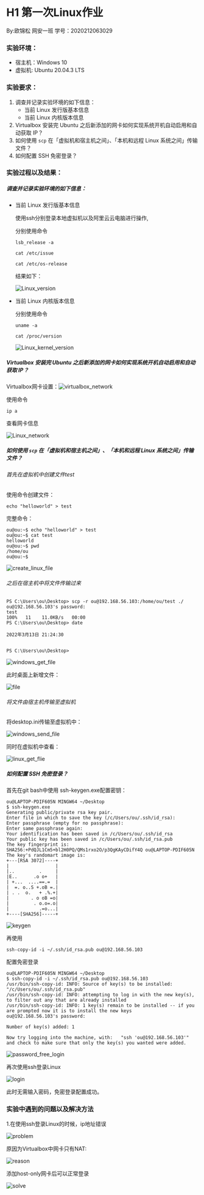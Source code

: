 # H1   第一次Linux作业

By:欧锦松  网安一班  学号：2020212063029

### 实验环境：

- 宿主机：Windows 10
- 虚拟机:   Ubuntu 20.04.3 LTS

### 实验要求：

1. 调查并记录实验环境的如下信息：
   - 当前 Linux 发行版基本信息
   - 当前 Linux 内核版本信息
2. Virtualbox 安装完 Ubuntu 之后新添加的网卡如何实现系统开机自动启用和自动获取 IP？
3. 如何使用 `scp` 在「虚拟机和宿主机之间」、「本机和远程 Linux 系统之间」传输文件？
4. 如何配置 SSH 免密登录？

### 实验过程以及结果：

##### 调查并记录实验环境的如下信息：

- 当前 Linux 发行版基本信息

  使用ssh分别登录本地虚拟机以及阿里云云电脑进行操作,

  分别使用命令

  ```shell
  lsb_release -a
  
  cat /etc/issue
  
  cat /etc/os-release
  ```

  结果如下：

  ![Linux_version](img/Linux_version.png)

- 当前 Linux 内核版本信息

  分别使用命令

  ```shell
  uname -a
  
  cat /proc/version
  ```

  ![Linux_kernel_version](img/Linux_kernel_version.png)





##### Virtualbox 安装完 Ubuntu 之后新添加的网卡如何实现系统开机自动启用和自动获取 IP？

Virtualbox网卡设置：![virtualbox_network](img/virtualbox_network.png)

使用命令

```shell
ip a
```

查看网卡信息

![Linux_network](img/Linux_network.png)





##### 如何使用 `scp` 在「虚拟机和宿主机之间」、「本机和远程 Linux 系统之间」传输文件？

###### 首先在虚拟机中创建文件test

使用命令创建文件：

```shell
echo "helloworld" > test
```

完整命令：

```shell
ou@ou:~$ echo "helloworld" > test
ou@ou:~$ cat test
helloworld
ou@ou:~$ pwd
/home/ou
ou@ou:~$
```

![create_linux_file](img/create_linux_file.png)

###### 之后在宿主机中将文件传输过来

```shell
PS C:\Users\ou\Desktop> scp -r ou@192.168.56.103:/home/ou/test ./
ou@192.168.56.103's password:
test                                                                                  100%   11    11.0KB/s   00:00
PS C:\Users\ou\Desktop> date

2022年3月13日 21:24:30


PS C:\Users\ou\Desktop>
```

![windows_get_file](img/windows_get_file.png)

此时桌面上新增文件：

![file](img/file.png)

###### 将文件由宿主机传输至虚拟机

将desktop.ini传输至虚拟机中：

![windows_send_file](img/windows_send_file.png)

同时在虚拟机中查看：

![linux_get_flie](img/linux_get_flie.png)







##### 如何配置 SSH 免密登录？

首先在git bash中使用 ssh-keygen.exe配置密钥：

```shell
ou@LAPTOP-PDIF605N MINGW64 ~/Desktop
$ ssh-keygen.exe
Generating public/private rsa key pair.
Enter file in which to save the key (/c/Users/ou/.ssh/id_rsa):
Enter passphrase (empty for no passphrase):
Enter same passphrase again:
Your identification has been saved in /c/Users/ou/.ssh/id_rsa
Your public key has been saved in /c/Users/ou/.ssh/id_rsa.pub
The key fingerprint is:
SHA256:+PdQJL1Cm5+bl2H0PQ/QMs1rxo2O/p3QgKAyCDifY4Q ou@LAPTOP-PDIF605N
The key's randomart image is:
+---[RSA 3072]----+
|                 |
|..         .     |
|E..      .o o+   |
| +...  ....==.=  |
|  =. o..S +.oB =.|
| . .  o.   + .%.+|
|        . o oB =o|
|         . o.o=.o|
|           .=o...|
+----[SHA256]-----+
```

![keygen](img/keygen.png)

再使用

```shell
ssh-copy-id -i ~/.ssh/id_rsa.pub ou@192.168.56.103
```

配置免密登录

```shell
ou@LAPTOP-PDIF605N MINGW64 ~/Desktop
$ ssh-copy-id -i ~/.ssh/id_rsa.pub ou@192.168.56.103
/usr/bin/ssh-copy-id: INFO: Source of key(s) to be installed: "/c/Users/ou/.ssh/id_rsa.pub"
/usr/bin/ssh-copy-id: INFO: attempting to log in with the new key(s), to filter out any that are already installed
/usr/bin/ssh-copy-id: INFO: 1 key(s) remain to be installed -- if you are prompted now it is to install the new keys
ou@192.168.56.103's password:

Number of key(s) added: 1

Now try logging into the machine, with:   "ssh 'ou@192.168.56.103'"
and check to make sure that only the key(s) you wanted were added.
```

![password_free_login](img/password_free_login.png)

再次使用ssh登录Linux

![login](img/login.png)

此时无需输入密码，免密登录配置成功。

### 实验中遇到的问题以及解决方法

1.在使用ssh登录Linux的时候，ip地址错误

![problem](img/problem.png)



原因为Virtualbox中网卡只有NAT:

![reason](img/reason.png)



添加host-only网卡后可以正常登录

![solve](img/virtualbox_network.png)

